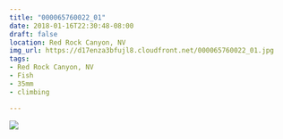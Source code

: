 ```yaml
---
title: "000065760022_01"
date: 2018-01-16T22:30:48-08:00
draft: false
location: Red Rock Canyon, NV
img_url: https://d17enza3bfujl8.cloudfront.net/000065760022_01.jpg
tags:
- Red Rock Canyon, NV
- Fish
- 35mm
- climbing

---
```


![](https://d17enza3bfujl8.cloudfront.net/000065760022_01.jpg)

